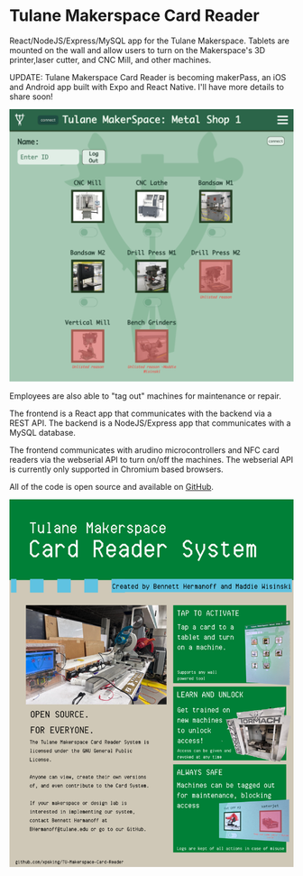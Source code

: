 # Tulane Makerspace Card Reader

React/NodeJS/Express/MySQL app for the Tulane Makerspace. Tablets are mounted on the wall and allow users to turn on the Makerspace's  3D printer,laser cutter, and CNC Mill, and other machines. 

UPDATE: Tulane Makerspace Card Reader is becoming makerPass, an iOS and Android app built with Expo and React Native. I'll have more details to share soon!

![photo](https://github.com/bennetthermanoff/portfolio/raw/master/src/Content/markdown/images/cardScreen.png)

Employees are also able to "tag out" machines for maintenance or repair. 

The frontend is a React app that communicates with the backend via a REST API. The backend is a NodeJS/Express app that communicates with a MySQL database. 

The frontend communicates with arudino microcontrollers and NFC card readers via the webserial API to turn on/off the machines. The webserial API is currently only supported in Chromium based browsers.

All of the code is open source and available on [GitHub](https://github.com/bennetthermanoff/TU-Makerspace-Card-Reader).

![photo](https://github.com/bennetthermanoff/portfolio/raw/master/src/Content/markdown/images/1pager.png)